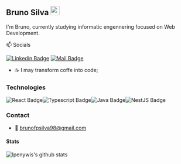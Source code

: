 ## Bruno Silva <img style="width: 25px" src="https://i.gifer.com/6ov.gif">

I'm Bruno, currently studying informatic engennering focused on Web Development. 

:mailbox: Socials

 [![Linkedin Badge](https://img.shields.io/badge/-Bruno%20Silva-0e76a8?style=flat&labelColor=0e76a8&logo=linkedin&logoColor=white)](https://www.linkedin.com/in/brunofpsilva/) [![Mail Badge](https://img.shields.io/badge/-brunofpsilva98-c0392b?style=flat&labelColor=c0392b&logo=gmail&logoColor=white)](mailto:brunofpsilva98@gmail.com)

 - ☕ I may transform coffe into code;

 ### Technologies

 ![React Badge](https://img.shields.io/badge/-React-61DBFB?style=for-the-badge&labelColor=black&logo=react&logoColor=61DBFB)![Typescript Badge](https://img.shields.io/badge/-Typescript-007acc?style=for-the-badge&labelColor=black&logo=typescript&logoColor=007acc)![Java Badge](https://img.shields.io/badge/-JAVA-eee?style=for-the-badge&labelColor=black&logo=java&logoColor=007acc)![NestJS Badge](https://img.shields.io/badge/-NESTJS-red?style=for-the-badge&labelColor=black&logo=nestjs&logoColor=red)


### Contact

- :email: brunofpsilva98@gmail.com


#### Stats 



![Ipenywis's github stats](https://github-readme-stats.vercel.app/api?username=brunofpsilva&count_private=true&theme=tokyonight&hide=contribs,prs)
